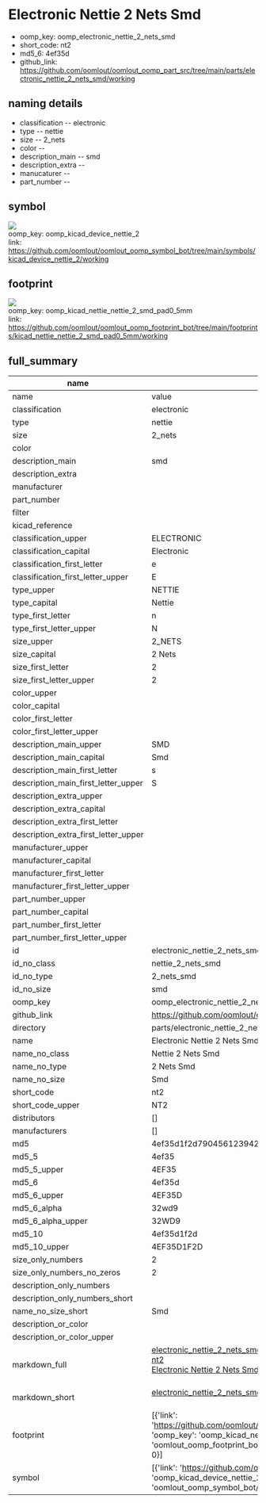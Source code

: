 # Electronic Nettie 2 Nets Smd

  
* oomp_key: oomp_electronic_nettie_2_nets_smd 
* short_code: nt2
* md5_6: 4ef35d  
* github_link: https://github.com/oomlout/oomlout_oomp_part_src/tree/main/parts/electronic_nettie_2_nets_smd/working  
## naming details
* classification -- electronic
* type -- nettie
* size -- 2_nets
* color -- 
* description_main -- smd
* description_extra -- 
* manucaturer -- 
* part_number -- 



## symbol

![](symbol/{index}/working/working_600.png)  
oomp_key: oomp_kicad_device_nettie_2  
link: https://github.com/oomlout/oomlout_oomp_symbol_bot/tree/main/symbols/kicad_device_nettie_2/working  

## footprint

![](footprint/{index}/working/working_600.png)  
oomp_key: oomp_kicad_nettie_nettie_2_smd_pad0_5mm  
link: https://github.com/oomlout/oomlout_oomp_footprint_bot/tree/main/footprints/kicad_nettie_nettie_2_smd_pad0_5mm/working  

## full_summary
| name | value | 
| --- | --- | 
| name | value | 
| classification | electronic | 
| type | nettie | 
| size | 2_nets | 
| color |  | 
| description_main | smd | 
| description_extra |  | 
| manufacturer |  | 
| part_number |  | 
| filter |  | 
| kicad_reference |  | 
| classification_upper | ELECTRONIC | 
| classification_capital | Electronic | 
| classification_first_letter | e | 
| classification_first_letter_upper | E | 
| type_upper | NETTIE | 
| type_capital | Nettie | 
| type_first_letter | n | 
| type_first_letter_upper | N | 
| size_upper | 2_NETS | 
| size_capital | 2 Nets | 
| size_first_letter | 2 | 
| size_first_letter_upper | 2 | 
| color_upper |  | 
| color_capital |  | 
| color_first_letter |  | 
| color_first_letter_upper |  | 
| description_main_upper | SMD | 
| description_main_capital | Smd | 
| description_main_first_letter | s | 
| description_main_first_letter_upper | S | 
| description_extra_upper |  | 
| description_extra_capital |  | 
| description_extra_first_letter |  | 
| description_extra_first_letter_upper |  | 
| manufacturer_upper |  | 
| manufacturer_capital |  | 
| manufacturer_first_letter |  | 
| manufacturer_first_letter_upper |  | 
| part_number_upper |  | 
| part_number_capital |  | 
| part_number_first_letter |  | 
| part_number_first_letter_upper |  | 
| id | electronic_nettie_2_nets_smd | 
| id_no_class | nettie_2_nets_smd | 
| id_no_type | 2_nets_smd | 
| id_no_size | smd | 
| oomp_key | oomp_electronic_nettie_2_nets_smd | 
| github_link | https://github.com/oomlout/oomlout_oomp_part_src/tree/main/parts/electronic_nettie_2_nets_smd/working | 
| directory | parts/electronic_nettie_2_nets_smd | 
| name | Electronic Nettie 2 Nets Smd | 
| name_no_class | Nettie 2 Nets Smd | 
| name_no_type | 2 Nets Smd | 
| name_no_size | Smd | 
| short_code | nt2 | 
| short_code_upper | NT2 | 
| distributors | [] | 
| manufacturers | [] | 
| md5 | 4ef35d1f2d790456123942109a5f27e9 | 
| md5_5 | 4ef35 | 
| md5_5_upper | 4EF35 | 
| md5_6 | 4ef35d | 
| md5_6_upper | 4EF35D | 
| md5_6_alpha | 32wd9 | 
| md5_6_alpha_upper | 32WD9 | 
| md5_10 | 4ef35d1f2d | 
| md5_10_upper | 4EF35D1F2D | 
| size_only_numbers | 2 | 
| size_only_numbers_no_zeros | 2 | 
| description_only_numbers |  | 
| description_only_numbers_short |   | 
| name_no_size_short | Smd | 
| description_or_color |   | 
| description_or_color_upper |   | 
| markdown_full | [electronic_nettie_2_nets_smd](https://github.com/oomlout/oomlout_oomp_part_src/tree/main/parts/electronic_nettie_2_nets_smd/working)<br>[nt2](https://github.com/oomlout/oomlout_oomp_part_src/tree/main/parts/electronic_nettie_2_nets_smd/working)<br>[Electronic Nettie 2 Nets Smd](https://github.com/oomlout/oomlout_oomp_part_src/tree/main/parts/electronic_nettie_2_nets_smd/working)<br><br> | 
| markdown_short | [electronic_nettie_2_nets_smd](https://github.com/oomlout/oomlout_oomp_part_src/tree/main/parts/electronic_nettie_2_nets_smd/working)<br><br> | 
| footprint | [{'link': 'https://github.com/oomlout/oomlout_oomp_footprint_bot/tree/main/foootprntss/kicad_nettie_nettie_2_smd_pad0_5mm', 'oomp_key': 'oomp_kicad_nettie_nettie_2_smd_pad0_5mm', 'directory': 'oomlout_oomp_footprint_bot/footprints/kicad_nettie_nettie_2_smd_pad0_5mm//working/working.kicad_mod', 'index': 0}] | 
| symbol | [{'link': 'https://github.com/oomlout/oomlout_oomp_symbol_bot/tree/main/symbols/kicad_device_nettie_2', 'oomp_key': 'oomp_kicad_device_nettie_2', 'directory': 'oomlout_oomp_symbol_bot/symbols/kicad_device_nettie_2//working/working.kicad_sym', 'index': 0}] | 

